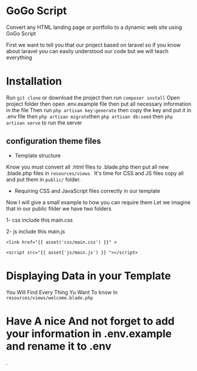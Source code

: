 # GoGo Script 
Convert any HTML landing page or portfolio to a dynamic web site using GoGo Script

First we want to tell you that our project based on laravel so if you know about laravel you can easily understood our code but we will teach everything

# Installation

Run `git clone` or download the project then run `composer install` 
Open project folder then open .env.example file then put all necessary information in the file 
Then run `php artisan key:generate` then copy the key and put it in .env file then `php artisan migrate`then `php artisan db:seed` then `php artisan serve` to run the server 

## configuration theme files 
* Template structure

Know you must convert all .html files to .blade.php then put all new .blade.php files in `resources/views `
It's time for CSS and JS files copy all and put them in `public/` folder.

* Requiring CSS and JavaScript files correctly in our template

Now I will give a small example to how you can require them 
Let we imagine that in our public filder we have two folders 

1- css include this main.css

2- js  include this main.js

`<link href="{{ asset('css/main.css') }}" >`

`<script src="{{ asset{'js/main.js') }} "></script>`

# Displaying Data in your Template
You Will Find Every Thing Yu Want To know In `resources/views/welcome.blade.php`

# Have A nice And not forget to add your information in .env.example and rename it to .env
 

 .
 

